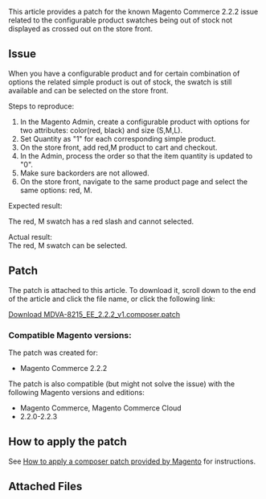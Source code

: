 This article provides a patch for the known Magento Commerce 2.2.2 issue related to the configurable product swatches being out of stock not displayed as crossed out on the store front.

## Issue

When you have a configurable product and for certain combination of options the related simple product is out of stock, the swatch is still available and can be selected on the store front.

<span class="wysiwyg-underline">Steps to reproduce</span>:

1.   In the Magento Admin, create a configurable product with options for two attributes: color(red, black) and size (S,M,L).
2.   Set Quantity as "1" for each corresponding simple product.
3.   On the store front, add red,M product to cart and checkout.
4.   In the Admin, process the order so that the item quantity is updated to "0".
5.   Make sure backorders are not allowed.
6.   On the store front, navigate to the same product page and select the same options: red, M.

<span class="wysiwyg-underline">Expected result</span>:

The red, M swatch has a red slash and cannot selected.

<span class="wysiwyg-underline">Actual result</span>:  
 The red, M swatch can be selected.

## Patch

The patch is attached to this article. To download it, scroll down to the end of the article and click the file name, or click the following link:

<a href="https://support.magento.com/hc/article_attachments/360025640692/MDVA-8215_EE_2.2.2_v1.composer.patch" target="_self">Download&nbsp;MDVA-8215\_EE\_2.2.2\_v1.composer.patch</a>

### Compatible Magento versions:

The patch was created for:

*   Magento Commerce 2.2.2

The patch is also compatible (but might not solve the issue) with the following Magento versions and editions:

*   Magento Commerce, Magento Commerce Cloud
*   2.2.0-2.2.3

## How to apply the patch

See <a href="https://support.magento.com/hc/en-us/articles/360028367731" target="_self">How to apply a composer patch provided by Magento</a> for instructions.

## Attached Files